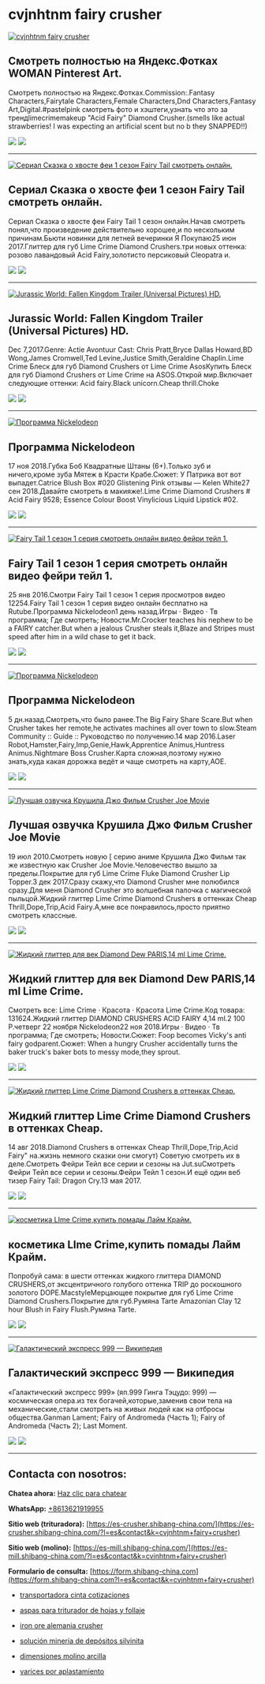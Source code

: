 # cvjnhtnm fairy crusher

<a href="https://swt.shibang-china.com/?l=es&img&k=cvjnhtnm+fairy+crusher" target="_blank">![cvjnhtnm fairy crusher](http://static.shibang-china.com/all-800x300/158.jpg)</a>

## Смотреть полностью на Яндекс.Фотках WOMAN Pinterest Art.
Смотреть полностью на Яндекс.Фотках.Commission:.Fantasy Characters,Fairytale Characters,Female Characters,Dnd Characters,Fantasy Art,Digital.#pastelpink смотреть фото и хэштеги,узнать что это за трендlimecrimemakeup "Acid Fairy" Diamond Crusher.(smells like actual strawberries! I was expecting an artificial scent but no b they SNAPPED!!)


<a href="https://whatsapp.shibangsoft.com/WhatsApp.php" target="_blank" title="WhatsApp">![](http://static.shibang-china.com/icon/whatsapp.png)</a> <a href="https://swt.shibang-china.com/?l=es&icon&k=cvjnhtnm+fairy+crusher" target="_blank">![](http://static.shibang-china.com/icon/chat-es.png)</a>

---

<a href="https://swt.shibang-china.com/?l=es&img&k=cvjnhtnm+fairy+crusher" target="_blank">![Сериал Сказка о хвосте феи 1 сезон Fairy Tail смотреть онлайн.](http://static.shibang-china.com/all-800x300/51.jpg)</a>

## Сериал Сказка о хвосте феи 1 сезон Fairy Tail смотреть онлайн.
Сериал Сказка о хвосте феи Fairy Tail 1 сезон онлайн.Начав смотреть понял,что произведение действительно хорошее,и по нескольким причинам.Бьюти новинки для летней вечеринки Я Покупаю25 июн 2017.Глиттер для губ Lime Crime Diamond Crushers.три новых оттенка: розово лавандовый Acid Fairy,золотисто персиковый Cleopatra и.


<a href="https://whatsapp.shibangsoft.com/WhatsApp.php" target="_blank" title="WhatsApp">![](http://static.shibang-china.com/icon/whatsapp.png)</a> <a href="https://swt.shibang-china.com/?l=es&icon&k=cvjnhtnm+fairy+crusher" target="_blank">![](http://static.shibang-china.com/icon/chat-es.png)</a>

---

<a href="https://swt.shibang-china.com/?l=es&img&k=cvjnhtnm+fairy+crusher" target="_blank">![Jurassic World: Fallen Kingdom Trailer (Universal Pictures) HD.](http://static.shibang-china.com/all-800x300/212.jpg)</a>

## Jurassic World: Fallen Kingdom Trailer (Universal Pictures) HD.
Dec 7,2017.Genre: Actie Avontuur Cast: Chris Pratt,Bryce Dallas Howard,BD Wong,James Cromwell,Ted Levine,Justice Smith,Geraldine Chaplin.Lime Crime Блеск для губ Diamond Crushers от Lime Crime AsosКупить Блеск для губ Diamond Crushers от Lime Crime на ASOS.Открой мир.Включает следующие оттенки: Acid fairy.Black unicorn.Cheap thrill.Choke


<a href="https://whatsapp.shibangsoft.com/WhatsApp.php" target="_blank" title="WhatsApp">![](http://static.shibang-china.com/icon/whatsapp.png)</a> <a href="https://swt.shibang-china.com/?l=es&icon&k=cvjnhtnm+fairy+crusher" target="_blank">![](http://static.shibang-china.com/icon/chat-es.png)</a>

---

<a href="https://swt.shibang-china.com/?l=es&img&k=cvjnhtnm+fairy+crusher" target="_blank">![Программа Nickelodeon](http://static.shibang-china.com/all-800x300/193.jpg)</a>

## Программа Nickelodeon
17 ноя 2018.Губка Боб Квадратные Штаны (6+).Только зуб и ничего,кроме зуба Мятеж в Красти Крабе.Сюжет: У Патрика вот вот выпадет.Catrice Blush Box #020 Glistening Pink отзывы — Kelen White27 сен 2018.Давайте смотреть в макияже!.Lime Crime Diamond Crushers # Acid Fairy 9528; Essence Colour Boost Vinylicious Liquid Lipstick #02.


<a href="https://whatsapp.shibangsoft.com/WhatsApp.php" target="_blank" title="WhatsApp">![](http://static.shibang-china.com/icon/whatsapp.png)</a> <a href="https://swt.shibang-china.com/?l=es&icon&k=cvjnhtnm+fairy+crusher" target="_blank">![](http://static.shibang-china.com/icon/chat-es.png)</a>

---

<a href="https://swt.shibang-china.com/?l=es&img&k=cvjnhtnm+fairy+crusher" target="_blank">![Fairy Tail 1 сезон 1 серия смотреть онлайн видео фейри тейл 1.](http://static.shibang-china.com/all-800x300/721.jpg)</a>

## Fairy Tail 1 сезон 1 серия смотреть онлайн видео фейри тейл 1.
25 янв 2016.Смотри Fairy Tail 1 сезон 1 серия просмотров видео 12254.Fairy Tail 1 сезон 1 серия видео онлайн бесплатно на Rutube.Программа Nickelodeon1 день назад.Игры &middot; Видео &middot; Тв программа; Где смотреть; Новости.Mr.Crocker teaches his nephew to be a FAIRY catcher.But when a jealous Crusher steals it,Blaze and Stripes must speed after him in a wild chase to get it back.


<a href="https://whatsapp.shibangsoft.com/WhatsApp.php" target="_blank" title="WhatsApp">![](http://static.shibang-china.com/icon/whatsapp.png)</a> <a href="https://swt.shibang-china.com/?l=es&icon&k=cvjnhtnm+fairy+crusher" target="_blank">![](http://static.shibang-china.com/icon/chat-es.png)</a>

---

<a href="https://swt.shibang-china.com/?l=es&img&k=cvjnhtnm+fairy+crusher" target="_blank">![Программа Nickelodeon](http://static.shibang-china.com/all-800x300/814.jpg)</a>

## Программа Nickelodeon
5 дн.назад.Смотреть,что было ранее.The Big Fairy Share Scare.But when Crusher takes her remote,he activates machines all over town to slow.Steam Community :: Guide :: Руководство по получению.14 мар 2016.Laser Robot,Hamster,Fairy,Imp,Genie,Hawk,Apprentice Animus,Huntress Animus.Nightmare Boss Crusher.Карта сложная,поэтому нужно знать,куда какая дорожка ведёт и чаще смотреть на карту,АОЕ.


<a href="https://whatsapp.shibangsoft.com/WhatsApp.php" target="_blank" title="WhatsApp">![](http://static.shibang-china.com/icon/whatsapp.png)</a> <a href="https://swt.shibang-china.com/?l=es&icon&k=cvjnhtnm+fairy+crusher" target="_blank">![](http://static.shibang-china.com/icon/chat-es.png)</a>

---

<a href="https://swt.shibang-china.com/?l=es&img&k=cvjnhtnm+fairy+crusher" target="_blank">![Лучшая озвучка Крушила Джо Фильм Crusher Joe Movie](http://static.shibang-china.com/all-800x300/439.jpg)</a>

## Лучшая озвучка Крушила Джо Фильм Crusher Joe Movie
19 июл 2010.Смотреть новую [ серию аниме Крушила Джо Фильм так же известную как Crusher Joe Movie.Человечество вышло за пределы.Покрытие для губ Lime Crime Fluke Diamond Crusher Lip Topper.3 дек 2017.Сразу скажу,что Diamond Crusher мне полюбился сразу.Для меня Diamond Crusher это волшебная палочка с магической пыльцой.Жидкий глиттер Lime Crime Diamond Crushers в оттенках Cheap Thrill,Dope,Trip,Acid Fairy.А,мне все понравилось,просто приятно смотреть классные.


<a href="https://whatsapp.shibangsoft.com/WhatsApp.php" target="_blank" title="WhatsApp">![](http://static.shibang-china.com/icon/whatsapp.png)</a> <a href="https://swt.shibang-china.com/?l=es&icon&k=cvjnhtnm+fairy+crusher" target="_blank">![](http://static.shibang-china.com/icon/chat-es.png)</a>

---

<a href="https://swt.shibang-china.com/?l=es&img&k=cvjnhtnm+fairy+crusher" target="_blank">![Жидкий глиттер для век Diamond Dew PARIS,14 ml Lime Crime.](http://static.shibang-china.com/all-800x300/102.jpg)</a>

## Жидкий глиттер для век Diamond Dew PARIS,14 ml Lime Crime.
Смотреть все: Lime Crime &middot; Красота &middot; Красота Lime Crime.Код товара: 131624.Жидкий глиттер DIAMOND CRUSHERS ACID FAIRY 4,14 ml.2 100 Р.четверг 22 ноября Nickelodeon22 ноя 2018.Игры &middot; Видео &middot; Тв программа; Где смотреть; Новости.Сюжет: Foop becomes Vicky&#39;s anti fairy godparent.Сюжет: When a hungry Crusher accidentally turns the baker truck&#39;s baker bots to messy mode,they sprout.


<a href="https://whatsapp.shibangsoft.com/WhatsApp.php" target="_blank" title="WhatsApp">![](http://static.shibang-china.com/icon/whatsapp.png)</a> <a href="https://swt.shibang-china.com/?l=es&icon&k=cvjnhtnm+fairy+crusher" target="_blank">![](http://static.shibang-china.com/icon/chat-es.png)</a>

---

<a href="https://swt.shibang-china.com/?l=es&img&k=cvjnhtnm+fairy+crusher" target="_blank">![Жидкий глиттер Lime Crime Diamond Crushers в оттенках Cheap.](http://static.shibang-china.com/all-800x300/343.jpg)</a>

## Жидкий глиттер Lime Crime Diamond Crushers в оттенках Cheap.
14 авг 2018.Diamond Crushers в оттенках Cheap Thrill,Dope,Trip,Acid Fairy&quot; на.жизнь немного сказки они смогут) Советую смотреть их в деле.Смотреть Фейри Тейл все серии и сезоны на Jut.suСмотреть Фейри Тейл все серии и сезоны.Фейри Тейл 1 сезон.И ещё один веб тизер Fairy Tail: Dragon Cry.13 мая 2017.


<a href="https://whatsapp.shibangsoft.com/WhatsApp.php" target="_blank" title="WhatsApp">![](http://static.shibang-china.com/icon/whatsapp.png)</a> <a href="https://swt.shibang-china.com/?l=es&icon&k=cvjnhtnm+fairy+crusher" target="_blank">![](http://static.shibang-china.com/icon/chat-es.png)</a>

---

<a href="https://swt.shibang-china.com/?l=es&img&k=cvjnhtnm+fairy+crusher" target="_blank">![косметика LIme Crime,купить помады Лайм Крайм.](http://static.shibang-china.com/all-800x300/20.jpg)</a>

## косметика LIme Crime,купить помады Лайм Крайм.
Попробуй сама: в шести оттенках жидкого глиттера DIAMOND CRUSHERS,от эксцентричного голубого оттенка TRIP до роскошного золотого DOPE.MacstyleМерцающее покрытие для губ Lime Crime Diamond Crushers.Покрытие для губ.Румяна Tarte Amazonian Clay 12 hour Blush in Fairy Flush.Румяна Tarte.


<a href="https://whatsapp.shibangsoft.com/WhatsApp.php" target="_blank" title="WhatsApp">![](http://static.shibang-china.com/icon/whatsapp.png)</a> <a href="https://swt.shibang-china.com/?l=es&icon&k=cvjnhtnm+fairy+crusher" target="_blank">![](http://static.shibang-china.com/icon/chat-es.png)</a>

---

<a href="https://swt.shibang-china.com/?l=es&img&k=cvjnhtnm+fairy+crusher" target="_blank">![Галактический экспресс 999 — Википедия](http://static.shibang-china.com/all-800x300/1460.jpg)</a>

## Галактический экспресс 999 — Википедия
«Галактический экспресс 999» (яп.999 Гинга Тэцудо: 999) — космическая опера.из тех богачей,которые,заменив свои тела на механические,стали смотреть на живых людей как на отбросы общества.Ganman Lament; Fairy of Andromeda (Часть 1); Fairy of Andromeda (Часть 2); Last Moment.

<a href="https://whatsapp.shibangsoft.com/WhatsApp.php" target="_blank" title="WhatsApp">![](http://static.shibang-china.com/icon/whatsapp.png)</a> <a href="https://swt.shibang-china.com/?l=es&icon&k=cvjnhtnm+fairy+crusher" target="_blank">![](http://static.shibang-china.com/icon/chat-es.png)</a>

---
## Contacta con nosotros:

**Chatea ahora:** [Haz clic para chatear](https://swt.shibang-china.com?l=es&contact&k=cvjnhtnm+fairy+crusher)

**WhatsApp:**  [+8613621919955](https://whatsapp.shibangsoft.com/WhatsApp.php)

**Sitio web (trituradora):** [https://es-crusher.shibang-china.com/](https://es-crusher.shibang-china.com/?l=es&contact&k=cvjnhtnm+fairy+crusher)

**Sitio web (molino):** [https://es-mill.shibang-china.com/](https://es-mill.shibang-china.com/?l=es&contact&k=cvjnhtnm+fairy+crusher)

**Formulario de consulta:** [https://form.shibang-china.com](https://form.shibang-china.com?l=es&contact&k=cvjnhtnm+fairy+crusher)

* [transportadora cinta cotizaciones](../63/transportadora%20cinta%20cotizaciones.md)

* [aspas para triturador de hojas y follaje](../62/aspas%20para%20triturador%20de%20hojas%20y%20follaje.md)

* [iron ore alemania crusher](../59/iron%20ore%20alemania%20crusher.md)

* [solución minería de depósitos silvinita](../57/soluci%C3%B3n%20miner%C3%ADa%20de%20dep%C3%B3sitos%20silvinita.md)

* [dimensiones molino arcilla](../51/dimensiones%20molino%20arcilla.md)

* [varices por aplastamiento](../56/varices%20por%20aplastamiento.md)